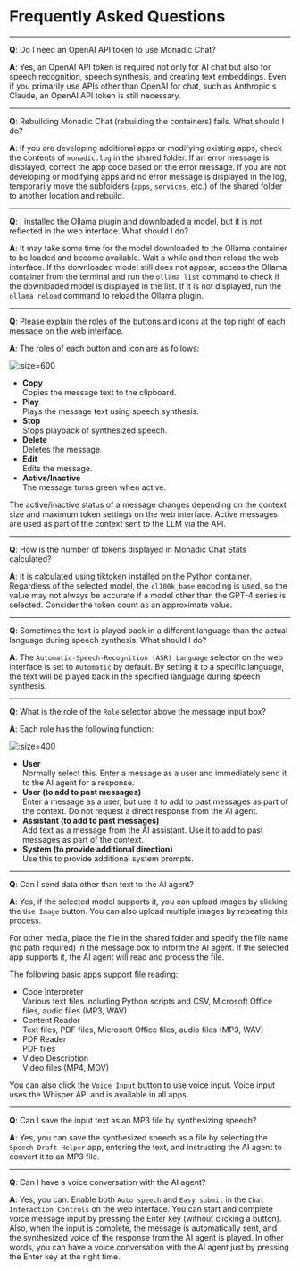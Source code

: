 # Frequently Asked Questions

---

**Q**: Do I need an OpenAI API token to use Monadic Chat?

**A**: Yes, an OpenAI API token is required not only for AI chat but also for speech recognition, speech synthesis, and creating text embeddings. Even if you primarily use APIs other than OpenAI for chat, such as Anthropic's Claude, an OpenAI API token is still necessary.

---

**Q**: Rebuilding Monadic Chat (rebuilding the containers) fails. What should I do?

**A**: If you are developing additional apps or modifying existing apps, check the contents of `monadic.log` in the shared folder. If an error message is displayed, correct the app code based on the error message.  If you are not developing or modifying apps and no error message is displayed in the log, temporarily move the subfolders (`apps`, `services`, etc.) of the shared folder to another location and rebuild.

---

**Q**: I installed the Ollama plugin and downloaded a model, but it is not reflected in the web interface. What should I do?

**A**: It may take some time for the model downloaded to the Ollama container to be loaded and become available. Wait a while and then reload the web interface. If the downloaded model still does not appear, access the Ollama container from the terminal and run the `ollama list` command to check if the downloaded model is displayed in the list. If it is not displayed, run the `ollama reload` command to reload the Ollama plugin.


---

**Q**: Please explain the roles of the buttons and icons at the top right of each message on the web interface.

**A**: The roles of each button and icon are as follows:

![](../assets/images/message-buttons.png ':size=600')

- **Copy**<br />Copies the message text to the clipboard.
- **Play**<br />Plays the message text using speech synthesis.
- **Stop**<br />Stops playback of synthesized speech.
- **Delete**<br />Deletes the message.
- **Edit**<br />Edits the message.
- **Active/Inactive**<br />The message turns green when active.

The active/inactive status of a message changes depending on the context size and maximum token settings on the web interface. Active messages are used as part of the context sent to the LLM via the API.

---

**Q**: How is the number of tokens displayed in Monadic Chat Stats calculated?

**A**: It is calculated using [tiktoken](https://github.com/openai/tiktoken) installed on the Python container.  Regardless of the selected model, the `cl100k_base` encoding is used, so the value may not always be accurate if a model other than the GPT-4 series is selected. Consider the token count as an approximate value.

---

**Q**: Sometimes the text is played back in a different language than the actual language during speech synthesis. What should I do?

**A**: The `Automatic-Speech-Recognition (ASR) Language` selector on the web interface is set to `Automatic` by default. By setting it to a specific language, the text will be played back in the specified language during speech synthesis.

---

**Q**: What is the role of the `Role` selector above the message input box?

**A**: Each role has the following function:

![](../assets/images/role-selector.png ':size=400')

- **User**<br />Normally select this. Enter a message as a user and immediately send it to the AI agent for a response.
- **User (to add to past messages)**<br />Enter a message as a user, but use it to add to past messages as part of the context. Do not request a direct response from the AI agent.
- **Assistant (to add to past messages)**<br />Add text as a message from the AI assistant. Use it to add to past messages as part of the context.
- **System (to provide additional direction)**<br />Use this to provide additional system prompts.

---

**Q**: Can I send data other than text to the AI agent?

**A**: Yes, if the selected model supports it, you can upload images by clicking the `Use Image` button. You can also upload multiple images by repeating this process.

For other media, place the file in the shared folder and specify the file name (no path required) in the message box to inform the AI agent. If the selected app supports it, the AI agent will read and process the file.

The following basic apps support file reading:

- Code Interpreter<br />Various text files including Python scripts and CSV, Microsoft Office files, audio files (MP3, WAV)
- Content Reader<br />Text files, PDF files, Microsoft Office files, audio files (MP3, WAV)
- PDF Reader<br />PDF files
- Video Description<br />Video files (MP4, MOV)

You can also click the `Voice Input` button to use voice input. Voice input uses the Whisper API and is available in all apps.

---

**Q**: Can I save the input text as an MP3 file by synthesizing speech?

**A**: Yes, you can save the synthesized speech as a file by selecting the `Speech Draft Helper` app, entering the text, and instructing the AI agent to convert it to an MP3 file.

---

**Q**: Can I have a voice conversation with the AI agent?

**A**: Yes, you can. Enable both `Auto speech` and `Easy submit` in the `Chat Interaction Controls` on the web interface. You can start and complete voice message input by pressing the Enter key (without clicking a button). Also, when the input is complete, the message is automatically sent, and the synthesized voice of the response from the AI agent is played. In other words, you can have a voice conversation with the AI agent just by pressing the Enter key at the right time.
